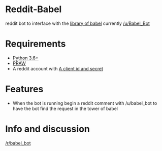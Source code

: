 # Reddit-Babel
reddit bot to interface with the [library of babel](libraryofbabel.info)
currently [/u/Babel_Bot](https://www.reddit.com/user/Babel_Bot)

# Requirements
* [Python 3.6+](https://python.org)
* [PRAW](https://praw.readthedocs.io/en/latest/)
* A reddit account with [A client id and secret](https://github.com/reddit-archive/reddit/wiki/OAuth2-Quick-Start-Example#first-steps)

# Features
* When the bot is running begin a reddit comment with /u/babel_bot <request> to have the bot find the request in the tower of babel

# Info and discussion
[/r/babel_bot](https://www.reddit.com/r/babel_bot/)
